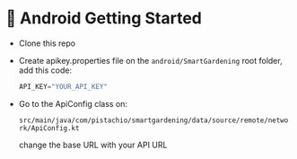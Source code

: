 # :iphone: Android Getting Started

- Clone this repo
- Create apikey.properties file on the `android/SmartGardening` root folder, add this code:
  
  ```kotlin
  API_KEY="YOUR_API_KEY"
  ```

- Go to the ApiConfig class on:  
  
  `src/main/java/com/pistachio/smartgardening/data/source/remote/network/ApiConfig.kt`

  change the base URL with your API URL